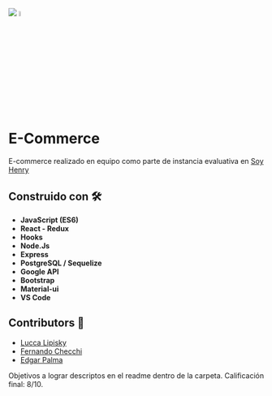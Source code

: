 <p align='left'>
    <img src='https://i.postimg.cc/qvqCzt3R/logosixbeer.png' </img>  <img src='https://seeklogo.com/images/N/nodejs-logo-FBE122E377-seeklogo.com.png' width="5%" </img>
</p>

# E-Commerce
E-commerce realizado en equipo como parte de instancia evaluativa en [Soy Henry](https://www.soyhenry.com/)

## Construido con 🛠️   
* **JavaScript (ES6)**
* **React - Redux**
* **Hooks**
* **Node.Js**
* **Express**
* **PostgreSQL / Sequelize**
* **Google API**
* **Bootstrap**
* **Material-ui**
* **VS Code**

## Contributors 🚀

* [Lucca Lipisky](https://github.com/luccalipisky)
* [Fernando Checchi](https://github.com/FernandoChecchi)
* [Edgar Palma](https://github.com/Edgar9408)

Objetivos a lograr descriptos en el readme dentro de la carpeta. Calificación final: 8/10.
